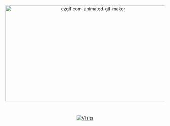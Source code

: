 &nbsp;<div align="center">
<img width="540" height="305" alt="ezgif com-animated-gif-maker" src="https://github.com/user-attachments/assets/739b69c2-bfec-4a77-b0fb-de06e3757add" />

&nbsp;<div align="center">
  [![Visits](https://komarev.com/ghpvc/?username=radiocompany&logo=GitHub&label=github%20visits&color=336699&logoColor=white&style=flat-square)](https://github.com/radiocompany)
</div>
